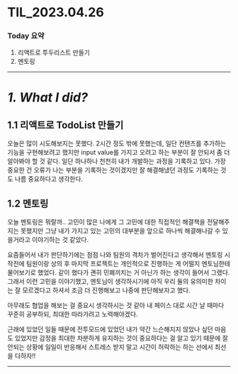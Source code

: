 # TIL_2023.04.26

### Today 요약

1. 리액트로 투두리스트 만들기
2. 멘토링

---

# **_1. What I did?_**

## 1.1 리액트로 TodoList 만들기

오늘은 많이 시도해보지는 못했다. 2시간 정도 밖에 못했는데, 일단 컨텐츠를 추가하는 기능을 구현해보려고 했지만 input value를 가지고 오려고 하는 부분이 잘 안되서 좀 더 알아봐야 할 것 같다. 일단 하나하나 천천히 내가 개발하는 과정을 기록하고 있다. 가장 중요한 건 오류가 나는 부분을 기록하는 것이겠지만 잘 해결해냈던 과정도 기록하는 것도 나름 중요하다고 생각한다.

## 1.2 멘토링

오늘 멘토링은 뭐랄까.. 고민이 많은 나에게 그 고민에 대한 직접적인 해결책을 전달해주지는 못했지만 그냥 내가 가지고 있는 고민의 대부분을 앞으로 하나씩 해결해나갈 수 있을거라고 이야기하는 것 같았다.

요즘들어서 내가 판단하기에는 점점 나와 팀원의 격차가 벌어진다고 생각해서 멘토링 시작전에 팀원이랑 상의 후 마지막 프로젝트는 개인적으로 진행하는 게 어떨지 멘토님한테 물어보기로 했었다. 같이 했다가 괜히 민폐끼치는 거 아닌가 하는 생각이 들어서 그랬다. 그래서 이런 고민을 이야기했고, 멘토님이 생각하시기에 아직 우리 둘의 유의미한 차이는 잘 모르겠다고 하셔서 조금 더 진행해보고 나중에 판단해보자고 했다.

아무래도 협업을 해보는 걸 중요시 생각하시는 것 같아 내 페이스 대로 시간 날 때마다 꾸준히 공부하되, 최대한 따라가려고 노력해야겠다.

근래에 있었던 일들 때문에 전투모드에 있었던 내가 약간 느슨해지지 않았나 싶던 마음도 있었지만 감정을 최대한 차분하게 유지하는 것이 중요하다는 걸 알고 있기 때문에 잘 안되는 상황에 일일이 반응해서 스트레스 받지 말고 시간이 허락하는 하는 선에서 최선을 다하자!!

---
